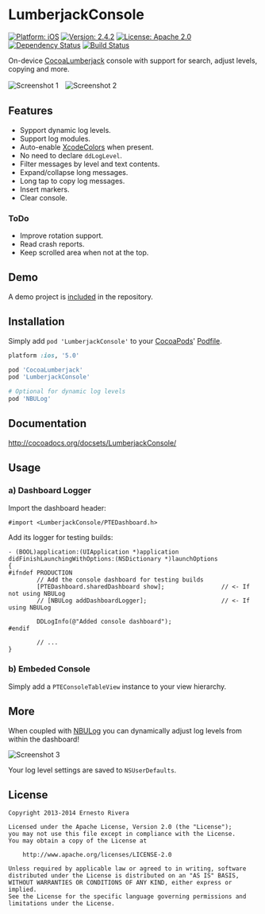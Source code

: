 
LumberjackConsole
=================

[![Platform: iOS](https://img.shields.io/cocoapods/p/LumberjackConsole.svg?style=flat)](http://cocoadocs.org/docsets/LumberjackConsole/)
[![Version: 2.4.2](https://img.shields.io/cocoapods/v/LumberjackConsole.svg?style=flat)](http://cocoadocs.org/docsets/LumberjackConsole/)
[![License: Apache 2.0](https://img.shields.io/cocoapods/l/LumberjackConsole.svg?style=flat)](http://cocoadocs.org/docsets/LumberjackConsole/)
[![Dependency Status](https://www.versioneye.com/objective-c/LumberjackConsole/badge.svg?style=flat)](https://www.versioneye.com/objective-c/LumberjackConsole)
[![Build Status](http://img.shields.io/travis/PTEz/LumberjackConsole/master.svg?style=flat)](https://travis-ci.org/PTEz/LumberjackConsole)

On-device [CocoaLumberjack](https://github.com/CocoaLumberjack/CocoaLumberjack) console with support for search, adjust levels, copying and more.

![Screenshot 1](http://ptez.github.io/LumberjackConsole/images/screenshot1.png)　![Screenshot 2](http://ptez.github.io/LumberjackConsole/images/screenshot2.png)

## Features

* Sypport dynamic log levels.
* Support log modules.
* Auto-enable [XcodeColors](https://github.com/robbiehanson/XcodeColors) when present.
* No need to declare `ddLogLevel`.
* Filter messages by level and text contents.
* Expand/collapse long messages.
* Long tap to copy log messages.
* Insert markers.
* Clear console.

### ToDo

* Improve rotation support.
* Read crash reports.
* Keep scrolled area when not at the top.

## Demo

A demo project is [included](Demo) in the repository.

## Installation

Simply add `pod 'LumberjackConsole'` to your [CocoaPods](http://cocoapods.org)' [Podfile](http://guides.cocoapods.org/syntax/podfile.html).

```ruby
platform :ios, '5.0'

pod 'CocoaLumberjack'
pod 'LumberjackConsole'

# Optional for dynamic log levels
pod 'NBULog'
```

## Documentation

http://cocoadocs.org/docsets/LumberjackConsole/

## Usage

### a) Dashboard Logger

Import the dashboard header:
```obj-c
#import <LumberjackConsole/PTEDashboard.h>
```

Add its logger for testing builds:
```obj-c
- (BOOL)application:(UIApplication *)application didFinishLaunchingWithOptions:(NSDictionary *)launchOptions
{
#ifndef PRODUCTION
        // Add the console dashboard for testing builds
        [PTEDashboard.sharedDashboard show];                // <- If not using NBULog
        // [NBULog addDashboardLogger];                     // <- If using NBULog
        
        DDLogInfo(@"Added console dashboard");
#endif
        
        // ...
}
```

### b) Embeded Console

Simply add a `PTEConsoleTableView` instance to your view hierarchy.

## More

When coupled with [NBULog](https://github.com/CyberAgent/NBULog) you can dynamically adjust log levels from within the dashboard!

![Screenshot 3](http://ptez.github.io/LumberjackConsole/images/screenshot3.png)

Your log level settings are saved to `NSUserDefaults`.

## License

    Copyright 2013-2014 Ernesto Rivera
    
    Licensed under the Apache License, Version 2.0 (the "License");
    you may not use this file except in compliance with the License. 
    You may obtain a copy of the License at

        http://www.apache.org/licenses/LICENSE-2.0

    Unless required by applicable law or agreed to in writing, software
    distributed under the License is distributed on an "AS IS" BASIS,
    WITHOUT WARRANTIES OR CONDITIONS OF ANY KIND, either express or implied.
    See the License for the specific language governing permissions and
    limitations under the License.

